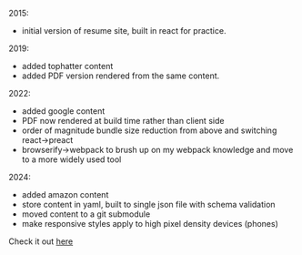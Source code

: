 2015:
  - initial version of resume site, built in react for practice.

2019:
  - added tophatter content
  - added PDF version rendered from the same content.

2022:
 - added google content
 - PDF now rendered at build time rather than client side
 - order of magnitude bundle size reduction from above and switching react->preact
 - browserify->webpack to brush up on my webpack knowledge and move to a more widely used tool

2024:
 - added amazon content
 - store content in yaml, built to single json file with schema validation
 - moved content to a git submodule
 - make responsive styles apply to high pixel density devices (phones)

Check it out [here](http://y4le.github.io/react-resume/)
